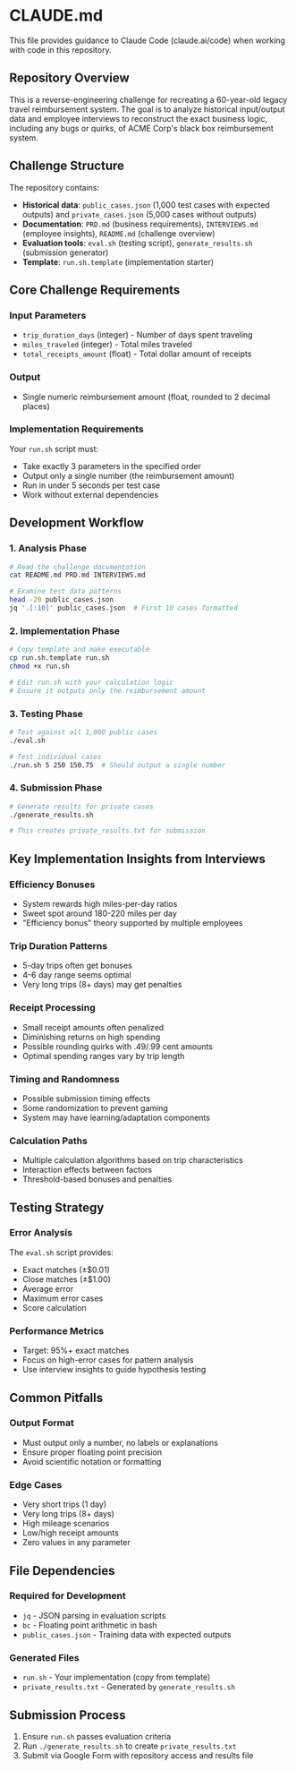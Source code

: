 # CLAUDE.md

This file provides guidance to Claude Code (claude.ai/code) when working with code in this repository.

## Repository Overview

This is a reverse-engineering challenge for recreating a 60-year-old legacy travel reimbursement system. The goal is to analyze historical input/output data and employee interviews to reconstruct the exact business logic, including any bugs or quirks, of ACME Corp's black box reimbursement system.

## Challenge Structure

The repository contains:
- **Historical data**: `public_cases.json` (1,000 test cases with expected outputs) and `private_cases.json` (5,000 cases without outputs)
- **Documentation**: `PRD.md` (business requirements), `INTERVIEWS.md` (employee insights), `README.md` (challenge overview)
- **Evaluation tools**: `eval.sh` (testing script), `generate_results.sh` (submission generator)
- **Template**: `run.sh.template` (implementation starter)

## Core Challenge Requirements

### Input Parameters
- `trip_duration_days` (integer) - Number of days spent traveling
- `miles_traveled` (integer) - Total miles traveled  
- `total_receipts_amount` (float) - Total dollar amount of receipts

### Output
- Single numeric reimbursement amount (float, rounded to 2 decimal places)

### Implementation Requirements
Your `run.sh` script must:
- Take exactly 3 parameters in the specified order
- Output only a single number (the reimbursement amount)
- Run in under 5 seconds per test case
- Work without external dependencies

## Development Workflow

### 1. Analysis Phase
```bash
# Read the challenge documentation
cat README.md PRD.md INTERVIEWS.md

# Examine test data patterns
head -20 public_cases.json
jq '.[:10]' public_cases.json  # First 10 cases formatted
```

### 2. Implementation Phase
```bash
# Copy template and make executable
cp run.sh.template run.sh
chmod +x run.sh

# Edit run.sh with your calculation logic
# Ensure it outputs only the reimbursement amount
```

### 3. Testing Phase
```bash
# Test against all 1,000 public cases
./eval.sh

# Test individual cases
./run.sh 5 250 150.75  # Should output a single number
```

### 4. Submission Phase
```bash
# Generate results for private cases
./generate_results.sh

# This creates private_results.txt for submission
```

## Key Implementation Insights from Interviews

### Efficiency Bonuses
- System rewards high miles-per-day ratios
- Sweet spot around 180-220 miles per day
- "Efficiency bonus" theory supported by multiple employees

### Trip Duration Patterns
- 5-day trips often get bonuses
- 4-6 day range seems optimal
- Very long trips (8+ days) may get penalties

### Receipt Processing
- Small receipt amounts often penalized
- Diminishing returns on high spending
- Possible rounding quirks with .49/.99 cent amounts
- Optimal spending ranges vary by trip length

### Timing and Randomness
- Possible submission timing effects
- Some randomization to prevent gaming
- System may have learning/adaptation components

### Calculation Paths
- Multiple calculation algorithms based on trip characteristics
- Interaction effects between factors
- Threshold-based bonuses and penalties

## Testing Strategy

### Error Analysis
The `eval.sh` script provides:
- Exact matches (±$0.01)
- Close matches (±$1.00) 
- Average error
- Maximum error cases
- Score calculation

### Performance Metrics
- Target: 95%+ exact matches
- Focus on high-error cases for pattern analysis
- Use interview insights to guide hypothesis testing

## Common Pitfalls

### Output Format
- Must output only a number, no labels or explanations
- Ensure proper floating point precision
- Avoid scientific notation or formatting

### Edge Cases
- Very short trips (1 day)
- Very long trips (8+ days)
- High mileage scenarios
- Low/high receipt amounts
- Zero values in any parameter

## File Dependencies

### Required for Development
- `jq` - JSON parsing in evaluation scripts
- `bc` - Floating point arithmetic in bash
- `public_cases.json` - Training data with expected outputs

### Generated Files
- `run.sh` - Your implementation (copy from template)
- `private_results.txt` - Generated by `generate_results.sh`

## Submission Process

1. Ensure `run.sh` passes evaluation criteria
2. Run `./generate_results.sh` to create `private_results.txt`
3. Submit via Google Form with repository access and results file